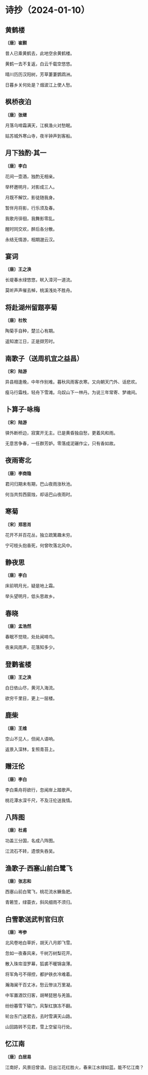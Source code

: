 # 诗抄（2024-01-10）

## 黄鹤楼
**〔唐〕崔颢**

昔人已乘黄鹤去，此地空余黄鹤楼。

黄鹤一去不复返，白云千载空悠悠。

晴川历历汉阳树，芳草萋萋鹦鹉洲。

日暮乡关何处是？烟波江上使人愁。

## 枫桥夜泊
**〔唐〕张继**

月落乌啼霜满天，江枫渔火对愁眠。

姑苏城外寒山寺，夜半钟声到客船。

## 月下独酌·其一
**〔唐〕李白**

花间一壶酒，独酌无相亲。

举杯邀明月，对影成三人。

月既不解饮，影徒随我身。

暂伴月将影，行乐须及春。

我歌月徘徊，我舞影零乱。

醒时同交欢，醉后各分散。

永结无情游，相期邈云汉。

## 宴词
**〔唐〕王之涣**

长堤春水绿悠悠，畎入漳河一道流。

莫听声声催去棹，桃溪浅处不胜舟。

## 将赴湖州留题亭菊
**〔唐〕杜牧**

陶菊手自种，楚兰心有期。

遥知渡江日，正是撷芳时。

## 南歌子（送周机宜之益昌）
**〔宋〕陆游**

异县相逢晚，中年作别难。暮秋风雨客衣寒。又向朝天门外、话悲欢。

瘦马行霜栈，轻舟下雪滩。乌奴山下一林丹。为说三年常寄、梦魂间。

## 卜算子·咏梅
**〔宋〕陆游**

驿外断桥边，寂寞开无主。已是黄昏独自愁，更着风和雨。

无意苦争春，一任群芳妒。零落成泥碾作尘，只有香如故。

## 夜雨寄北
**〔唐〕李商隐**

君问归期未有期，巴山夜雨涨秋池。

何当共剪西窗烛，却话巴山夜雨时。

## 寒菊
**〔宋〕郑思肖**

花开不并百花丛，独立疏篱趣未穷。

宁可枝头抱香死，何曾吹落北风中。

## 静夜思
**〔唐〕李白**

床前明月光，疑是地上霜。

举头望明月，低头思故乡。

## 春晓
**〔唐〕孟浩然**

春眠不觉晓，处处闻啼鸟。

夜来风雨声，花落知多少。

## 登鹳雀楼
**〔唐〕王之涣**

白日依山尽，黄河入海流。

欲穷千里目，更上一层楼。

## 鹿柴
**〔唐〕王维**

空山不见人，但闻人语响。

返景入深林，复照青苔上。

## 赠汪伦
**〔唐〕李白**

李白乘舟将欲行，忽闻岸上踏歌声。

桃花潭水深千尺，不及汪伦送我情。

## 八阵图
**〔唐〕杜甫**

功盖三分国，名成八阵图。

江流石不转，遗恨失吞吴。

## 渔歌子·西塞山前白鹭飞
**〔唐〕张志和**

西塞山前白鹭飞，桃花流水鳜鱼肥。

青箬笠，绿蓑衣，斜风细雨不须归。

## 白雪歌送武判官归京
**〔唐〕岑参**

北风卷地白草折，胡天八月即飞雪。

忽如一夜春风来，千树万树梨花开。

散入珠帘湿罗幕，狐裘不暖锦衾薄。

将军角弓不得控，都护铁衣冷难着。

瀚海阑干百丈冰，愁云惨淡万里凝。

中军置酒饮归客，胡琴琵琶与羌笛。

纷纷暮雪下辕门，风掣红旗冻不翻。

轮台东门送君去，去时雪满天山路。

山回路转不见君，雪上空留马行处。

## 忆江南
**〔唐〕白居易**

江南好，风景旧曾谙。日出江花红胜火，春来江水绿如蓝。能不忆江南？
